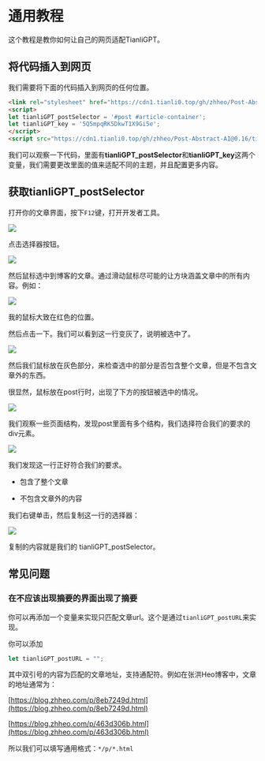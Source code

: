 # 通用教程

这个教程是教你如何让自己的网页适配TianliGPT。

## 将代码插入到网页

我们需要将下面的代码插入到网页的任何位置。

```HTML
<link rel="stylesheet" href="https://cdn1.tianli0.top/gh/zhheo/Post-Abstract-AI@0.16/tianli_gpt.css">
<script>
let tianliGPT_postSelector = '#post #article-container';
let tianliGPT_key = '5Q5mpqRK5DkwT1X9Gi5e';
</script>
<script src="https://cdn1.tianli0.top/gh/zhheo/Post-Abstract-AI@0.16/tianli_gpt.js"></script>
```

我们可以观察一下代码，里面有**tianliGPT_postSelector**和**tianliGPT_key**这两个变量，我们需要更改里面的值来适配不同的主题，并且配置更多内容。

## 获取tianliGPT_postSelector

打开你的文章界面，按下`F12`键，打开开发者工具。

![](https://p.zhheo.com/EEdhvU22290881693362742498.png!blogimg)

点击选择器按钮。

![](https://p.zhheo.com/QzCimX25390881693362773087.png!blogimg)

然后鼠标选中到博客的文章。通过滑动鼠标尽可能的让方块涵盖文章中的所有内容。例如：

![](https://p.zhheo.com/UEujWb20790881693362787946.png!blogimg)

我的鼠标大致在红色的位置。

然后点击一下。我们可以看到这一行变灰了，说明被选中了。

![](https://p.zhheo.com/I1GSxv22890881693362808100.png!blogimg)

然后我们鼠标放在灰色部分，来检查选中的部分是否包含整个文章，但是不包含文章外的东西。

很显然，鼠标放在post行时，出现了下方的按钮被选中的情况。

![](https://p.zhheo.com/jdpnEp24090881693362820382.png!blogimg)

我们观察一些页面结构，发现post里面有多个结构，我们选择符合我们的要求的div元素。

![](https://p.zhheo.com/jCy8He21090881693362850466.png!blogimg)

我们发现这一行正好符合我们的要求。

- 包含了整个文章

- 不包含文章外的内容

我们右键单击，然后复制这一行的选择器：

![](https://p.zhheo.com/CjZKlk22290881693362862149.png!blogimg)

复制的内容就是我们的 tianliGPT_postSelector。

## 常见问题

### 在不应该出现摘要的界面出现了摘要

你可以再添加一个变量来实现只匹配文章url。这个是通过`tianliGPT_postURL`来实现。

你可以添加

```JavaScript
let tianliGPT_postURL = "";
```

其中双引号的内容为匹配的文章地址，支持通配符。例如在张洪Heo博客中，文章的地址通常为：

[https://blog.zhheo.com/p/8eb7249d.html](https://blog.zhheo.com/p/8eb7249d.html)

[https://blog.zhheo.com/p/463d306b.html](https://blog.zhheo.com/p/463d306b.html)

所以我们可以填写通用格式：`*/p/*.html`